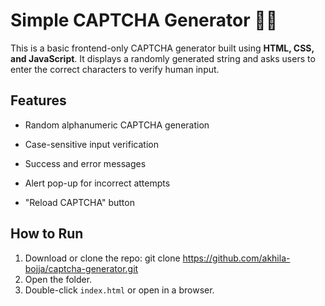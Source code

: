 # Simple CAPTCHA Generator 🧠🔐

This is a basic frontend-only CAPTCHA generator built using **HTML, CSS, and JavaScript**. It displays a randomly generated string and asks users to enter the correct characters to verify human input.

##  Features

- Random alphanumeric CAPTCHA generation
- Case-sensitive input verification

- Success and error messages
- Alert pop-up for incorrect attempts
- "Reload CAPTCHA" button


##  How to Run

1. Download or clone the repo:
git clone https://github.com/akhila-bojja/captcha-generator.git
2. Open the folder.
3. Double-click `index.html` or open in a browser.




